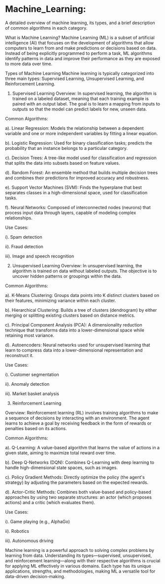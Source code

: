 # Machine_Learning:

A detailed overview of machine learning, its types, and a brief description of common algorithms in each category.


What is Machine Learning?
Machine Learning (ML) is a subset of artificial intelligence (AI) that focuses on the development of algorithms that allow computers to learn from and make predictions or decisions based on data. Instead of being explicitly programmed to perform a task, ML algorithms identify patterns in data and improve their performance as they are exposed to more data over time.


Types of Machine Learning
Machine learning is typically categorized into three main types: Supervised Learning, Unsupervised Learning, and Reinforcement Learning.

1. Supervised Learning
Overview: In supervised learning, the algorithm is trained on a labeled dataset, meaning that each training example is paired with an output label. The goal is to learn a mapping from inputs to outputs so that the model can predict labels for new, unseen data.


Common Algorithms:


a). Linear Regression: Models the relationship between a dependent variable and one or more independent variables by fitting a linear equation.

b). Logistic Regression: Used for binary classification tasks; predicts the probability that an instance belongs to a particular category.

c). Decision Trees: A tree-like model used for classification and regression that splits the data into subsets based on feature values.

d). Random Forest: An ensemble method that builds multiple decision trees and combines their predictions for improved accuracy and robustness.

e). Support Vector Machines (SVM): Finds the hyperplane that best separates classes in a high-dimensional space, used for classification tasks.

f). Neural Networks: Composed of interconnected nodes (neurons) that process input data through layers, capable of modeling complex relationships.


Use Cases:

i). Spam detection

ii). Fraud detection

iii). Image and speech recognition




2. Unsupervised Learning
Overview: In unsupervised learning, the algorithm is trained on data without labeled outputs. The objective is to uncover hidden patterns or groupings within the data.

Common Algorithms:

a). K-Means Clustering: Groups data points into K distinct clusters based on their features, minimizing variance within each cluster.

b). Hierarchical Clustering: Builds a tree of clusters (dendrogram) by either merging or splitting existing clusters based on distance metrics.

c). Principal Component Analysis (PCA): A dimensionality reduction technique that transforms data into a lower-dimensional space while retaining most variance.

d). Autoencoders: Neural networks used for unsupervised learning that learn to compress data into a lower-dimensional representation and reconstruct it.


Use Cases:


i). Customer segmentation

ii). Anomaly detection

iii). Market basket analysis




3. Reinforcement Learning
 
Overview: Reinforcement learning (RL) involves training algorithms to make a sequence of decisions by interacting with an environment. The agent learns to achieve a goal by receiving feedback in the form of rewards or penalties based on its actions.

Common Algorithms:

a). Q-Learning: A value-based algorithm that learns the value of actions in a given state, aiming to maximize total reward over time.

b). Deep Q-Networks (DQN): Combines Q-Learning with deep learning to handle high-dimensional state spaces, such as images.

c). Policy Gradient Methods: Directly optimize the policy (the agent's strategy) by adjusting the parameters based on the expected rewards.

d). Actor-Critic Methods: Combines both value-based and policy-based approaches by using two separate structures: an actor (which proposes actions) and a critic (which evaluates them).


Use Cases:

i). Game playing (e.g., AlphaGo)

ii). Robotics

iii). Autonomous driving


Machine learning is a powerful approach to solving complex problems by learning from data. Understanding its types—supervised, unsupervised, and reinforcement learning—along with their respective algorithms is crucial for applying ML effectively in various domains. Each type has its unique applications, strengths, and methodologies, making ML a versatile tool for data-driven decision-making.

